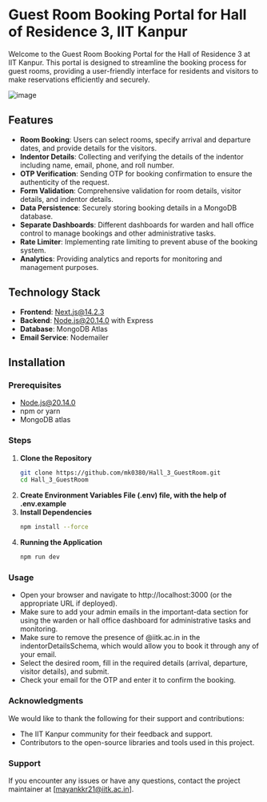 # Guest Room Booking Portal for Hall of Residence 3, IIT Kanpur

Welcome to the Guest Room Booking Portal for the Hall of Residence 3 at IIT Kanpur. This portal is designed to streamline the booking process for guest rooms, providing a user-friendly interface for residents and visitors to make reservations efficiently and securely.

![image](https://github.com/mk0380/Hall_3_GuestRoom/assets/123063925/d0369d7e-6704-42a2-bbf8-d9a9c18fd27d)


## Features

- **Room Booking**: Users can select rooms, specify arrival and departure dates, and provide details for the visitors.
- **Indentor Details**: Collecting and verifying the details of the indentor including name, email, phone, and roll number.
- **OTP Verification**: Sending OTP for booking confirmation to ensure the authenticity of the request.
- **Form Validation**: Comprehensive validation for room details, visitor details, and indentor details.
- **Data Persistence**: Securely storing booking details in a MongoDB database.
- **Separate Dashboards**: Different dashboards for warden and hall office control to manage bookings and other administrative tasks.
- **Rate Limiter**: Implementing rate limiting to prevent abuse of the booking system.
- **Analytics**: Providing analytics and reports for monitoring and management purposes.

  
## Technology Stack

- **Frontend**: Next.js@14.2.3
- **Backend**: Node.js@20.14.0 with Express
- **Database**: MongoDB Atlas
- **Email Service**: Nodemailer


## Installation

### Prerequisites

- Node.js@20.14.0
- npm or yarn
- MongoDB atlas

### Steps

1. **Clone the Repository**
   ```bash
   git clone https://github.com/mk0380/Hall_3_GuestRoom.git
   cd Hall_3_GuestRoom
2. **Create Environment Variables File (.env) file, with the help of .env.example**
3. **Install Dependencies**
   ```bash
   npm install --force
4. **Running the Application**
   ```bash
   npm run dev

### Usage

- Open your browser and navigate to http://localhost:3000 (or the appropriate URL if deployed).
- Make sure to add your admin emails in the important-data section for using the warden or hall office dashboard for administrative tasks and monitoring.
- Make sure to remove the presence of @iitk.ac.in in the indentorDetailsSchema, which would allow you to book it through any of your email.
- Select the desired room, fill in the required details (arrival, departure, visitor details), and submit.
- Check your email for the OTP and enter it to confirm the booking.

### Acknowledgments
We would like to thank the following for their support and contributions:
- The IIT Kanpur community for their feedback and support.
- Contributors to the open-source libraries and tools used in this project.

### Support
  If you encounter any issues or have any questions, contact the project maintainer at [mayankkr21@iitk.ac.in].
